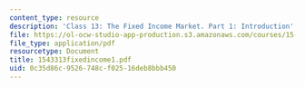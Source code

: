 ```yaml
---
content_type: resource
description: 'Class 13: The Fixed Income Market. Part 1: Introduction'
file: https://ol-ocw-studio-app-production.s3.amazonaws.com/courses/15-433-investments-spring-2003/0c35d86c9526748cf02516deb8bbb450_1543313fixedincome1.pdf
file_type: application/pdf
resourcetype: Document
title: 1543313fixedincome1.pdf
uid: 0c35d86c-9526-748c-f025-16deb8bbb450
---
```

